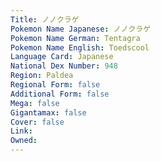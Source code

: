 ```yaml
---
﻿Title: ノノクラゲ
Pokemon Name Japanese: ノノクラゲ
Pokemon Name German: Tentagra
Pokemon Name English: Toedscool
Language Card: Japanese
National Dex Number: 948
Region: Paldea
Regional Form: false
Additional Form: false
Mega: false
Gigantamax: false
Cover: false
Link: 
Owned: 
---
```


